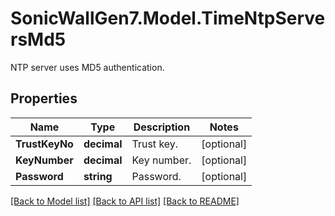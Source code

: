 # SonicWallGen7.Model.TimeNtpServersMd5
NTP server uses MD5 authentication.

## Properties

Name | Type | Description | Notes
------------ | ------------- | ------------- | -------------
**TrustKeyNo** | **decimal** | Trust key. | [optional] 
**KeyNumber** | **decimal** | Key number. | [optional] 
**Password** | **string** | Password. | [optional] 

[[Back to Model list]](../README.md#documentation-for-models) [[Back to API list]](../README.md#documentation-for-api-endpoints) [[Back to README]](../README.md)

